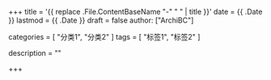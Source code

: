 +++
title = '{{ replace .File.ContentBaseName "-" " " | title }}'
date = {{ .Date }}
lastmod = {{ .Date }}
draft = false
author: ["ArchiBC"]

categories = [ "分类1", "分类2" ]
tags = [ "标签1", "标签2" ]

description = ""

+++

